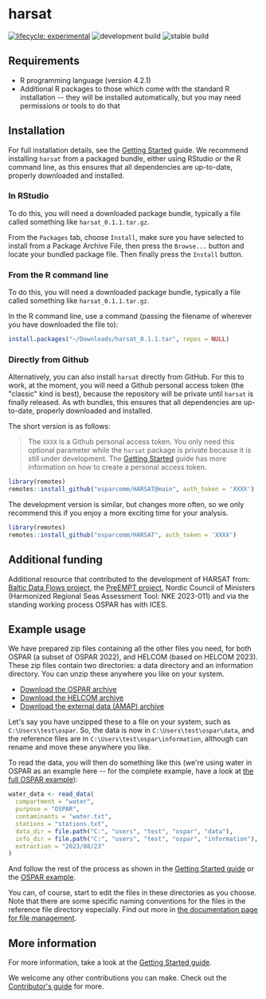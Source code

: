 
# harsat

<!-- badges: start -->
[![lifecycle: experimental](https://img.shields.io/badge/lifecycle-experimental-orange.svg)](https://lifecycle.r-lib.org/articles/stages.html#experimental) ![development build](https://github.com/osparcomm/harsat/actions/workflows/build.yml/badge.svg?branch=develop) ![stable build](https://github.com/osparcomm/harsat/actions/workflows/build.yml/badge.svg?branch=main)
<!-- badges: end -->

## Requirements

-	R programming language (version 4.2.1)
- Additional R packages to those which come with the standard R installation -- they will be installed automatically, but you may need permissions or tools to do that

## Installation

For full installation details, see the [Getting Started](https://osparcomm.github.io/HARSAT/articles/harsat.html) guide.
We recommend installing `harsat` from a packaged bundle, either using RStudio or the R command line, 
as this ensures that all dependencies are up-to-date, properly downloaded and installed.

### In RStudio

To do this, you will need a downloaded package bundle, typically a file 
called something like `harsat_0.1.1.tar.gz`.

From the `Packages` tab, choose `Install`, make sure you have selected
to install from a Package Archive File, then press the `Browse...` button
and locate your bundled package file. Then finally press the `Install` 
button.

### From the R command line

To do this, you will need a downloaded package bundle, typically a file 
called something like `harsat_0.1.1.tar.gz`.

In the R command line, use a command (passing the filename of wherever 
you have downloaded the file to):

```r
install.packages("~/Downloads/harsat_0.1.1.tar", repos = NULL)
```
### Directly from Github

Alternatively, you can also install `harsat` directly from GitHub. For this to work, at the moment, you will
need a Github personal access token (the "classic" kind is best), because the repository will be private until
`harsat` is finally released. As wth bundles, this ensures that all dependencies are up-to-date, properly 
downloaded and installed.

The short version is as follows:

> The `XXXX` is a Github personal access token. You only need this optional parameter while
> the `harsat` package is private because it is still under development. 
> The [Getting Started](https://osparcomm.github.io/HARSAT/articles/harsat.html) guide
> has more information on how to create a personal access token. 

``` r
library(remotes)
remotes::install_github("osparcomm/HARSAT@main", auth_token = 'XXXX')
```

The development version is similar, but changes more often, so we only recommend this if you
enjoy a more exciting time for your analysis.

``` r
library(remotes)
remotes::install_github("osparcomm/HARSAT", auth_token = 'XXXX')
```

## Additional funding

Additional resource that contributed to the development of HARSAT from: 
[Baltic Data Flows project](https://balticdataflows.helcom.fi/),
the [PreEMPT project](https://helcom.fi/helcom-at-work/projects/pre-empting-pollution-by-screening-for-possible-risks-preempt/),
Nordic Council of Ministers (Harmonized Regional Seas Assessment Tool: NKE 2023-011) 
and via the standing working process OSPAR has with ICES.

## Example usage

We have prepared zip files containing all the other files you need, for both
OSPAR (a subset of OSPAR 2022), and HELCOM (based on HELCOM 2023). These zip files
contain two directories: a data directory and an information directory. You can
unzip these anywhere you like on your system.

* <a href="https://osparcomm.github.io/HARSAT/ospar.zip" download>Download the OSPAR archive</a>
* <a href="https://osparcomm.github.io/HARSAT/helcom.zip" download>Download the HELCOM archive</a>
* <a href="https://osparcomm.github.io/HARSAT/external.zip" download>Download the external data (AMAP) archive</a>

Let's say you have unzipped these to a file on your system, such as `C:\Users\test\ospar`. So, 
the data is now in `C:\Users\test\ospar\data`, and the reference files are in `C:\Users\test\ospar\information`,
although can rename and move these anywhere you like. 

To read the data, you will then do something like this (we're using water in OSPAR as an example here -- 
for the complete example, have a look at [the full OSPAR example](https://osparcomm.github.io/HARSAT/articles/example_OSPAR.html)):

```r
water_data <- read_data(
  compartment = "water", 
  purpose = "OSPAR",                               
  contaminants = "water.txt", 
  stations = "stations.txt", 
  data_dir = file.path("C:", "users", "test", "ospar", "data"),         ## i.e., C:\Users\test\ospar\data
  info_dir = file.path("C:", "users", "test", "ospar", "information"),  ## i.e., C:\Users\test\ospar\information
  extraction = "2023/08/23"
)
```

And follow the rest of the process as shown in the [Getting Started guide](https://osparcomm.github.io/HARSAT/articles/harsat.html) or the
[OSPAR example](https://osparcomm.github.io/HARSAT/articles/example_OSPAR.html).

You can, of course, start to edit the files in these directories as you choose. Note that there are
some specific naming conventions for the files in the reference file directory especially. 
Find out more in [the documentation page for file management](https://osparcomm.github.io/HARSAT/articles/file-management.html).

## More information

For more information, take a look at the [Getting Started guide](https://osparcomm.github.io/HARSAT/articles/harsat.html).

We welcome any other contributions you can make. Check out the [Contributor's guide](https://osparcomm.github.io/HARSAT/CONTRIBUTING.html) for more.
